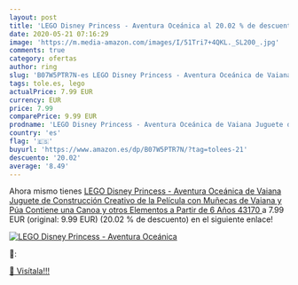 ```yaml
---
layout: post
title: 'LEGO Disney Princess - Aventura Oceánica al 20.02 % de descuento'
date: 2020-05-21 07:16:29
image: 'https://m.media-amazon.com/images/I/51Tri7+4QKL._SL200_.jpg'
comments: true
category: ofertas
author: ring
slug: 'B07W5PTR7N-es LEGO Disney Princess - Aventura Oceánica de Vaiana Juguete...'
tags: tole.es, lego
actualPrice: 7.99 EUR
currency: EUR
price: 7.99
comparePrice: 9.99 EUR
prodname: 'LEGO Disney Princess - Aventura Oceánica de Vaiana Juguete de Construcción Creativo de la Película  con Muñecas de Vaiana y Púa  Contiene una Canoa y otros Elementos  a Partir de 6 Años  43170 '
country: 'es'
flag: '🇪🇸'
buyurl: 'https://www.amazon.es/dp/B07W5PTR7N/?tag=tolees-21'
descuento: '20.02'
average: '8.49'
---
```


Ahora mismo tienes [LEGO Disney Princess - Aventura Oceánica de Vaiana Juguete de Construcción Creativo de la Película  con Muñecas de Vaiana y Púa  Contiene una Canoa y otros Elementos  a Partir de 6 Años  43170 ](https://www.amazon.es/dp/B07W5PTR7N/?tag=tolees-21) a 7.99 EUR (original: 9.99 EUR) (20.02 %  de descuento) en el siguiente enlace!

[![LEGO Disney Princess - Aventura Oceánica](https://m.media-amazon.com/images/I/51Tri7+4QKL._SL200_.jpg)](https://www.amazon.es/dp/B07W5PTR7N/?tag=tolees-21)

🔎:


[🛒 Visítala!!!](https://www.amazon.es/dp/B07W5PTR7N/?tag=tolees-21)
